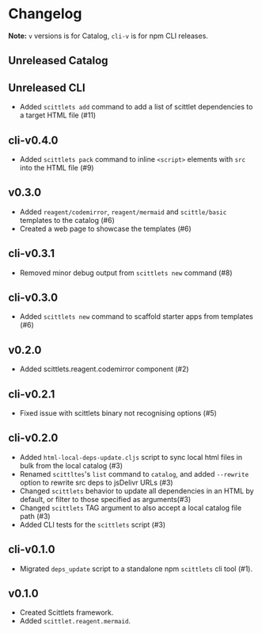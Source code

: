 # Changelog

**Note:** `v` versions is for Catalog, `cli-v` is for npm CLI releases.

## Unreleased Catalog

## Unreleased CLI

* Added `scittlets add` command to add a list of scittlet dependencies to a target HTML file (#11)

## cli-v0.4.0

* Added `scittlets pack` command to inline `<script>` elements with `src` into the HTML file (#9)

## v0.3.0

* Added `reagent/codemirror`, `reagent/mermaid` and `scittle/basic` templates to the catalog (#6)
* Created a web page to showcase the templates (#6)

## cli-v0.3.1

* Removed minor debug output from `scittlets new` command (#8)

## cli-v0.3.0

* Added `scittlets new` command to scaffold starter apps from templates (#6)

## v0.2.0

* Added scittlets.reagent.codemirror component (#2)

## cli-v0.2.1

* Fixed issue with scittlets binary not recognising options (#5)

## cli-v0.2.0

* Added `html-local-deps-update.cljs` script to sync local html files in bulk from the local catalog (#3)
* Renamed `scittltes`'s `list` command to `catalog`, and added `--rewrite` option to rewrite src deps to jsDelivr URLs (#3)
* Changed `scittlets` behavior to update all dependencies in an HTML by default, or filter to those specified as arguments(#3)
* Changed `scittlets` TAG argument to also accept a local catalog file path (#3)
* Added CLI tests for the `scittlets` script (#3)

## cli-v0.1.0

* Migrated `deps_update` script to a standalone npm `scittlets` cli tool (#1).

## v0.1.0

* Created Scittlets framework.
* Added `scittlet.reagent.mermaid`.
